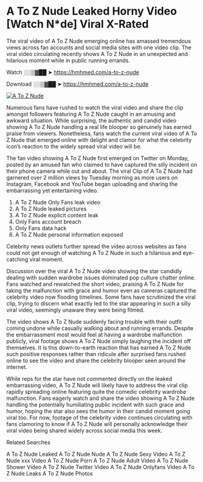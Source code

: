 ﻿# A To Z Nude Leaked Horny Video [Watch N*de] Viral X-Rated

The viral video of ﻿A To Z Nude emerging online has amassed tremendous views across fan accounts and social media sites with one video clip. The viral video circulating recently shows ﻿A To Z Nude in an unexpected and hilarious moment while in public running errands. 

Watch ░░▒▓██ ➤ https://hmhmed.com/a-to-z-nude

Download ░░▒▓██ ➤ https://hmhmed.com/a-to-z-nude

[![A To Z Nude](https://i.imgur.com/dJHk4Zq.gif)](https://hmhmed.com/a-to-z-nude)

Numerous fans have rushed to watch the viral video and share the clip amongst followers featuring ﻿A To Z Nude caught in an amusing and awkward situation. While surprising, the authentic and candid video showing ﻿A To Z Nude handling a real life blooper so genuinely has earned praise from viewers. Nonetheless, fans watch the current viral video of ﻿A To Z Nude that emerged online with delight and clamor for what the celebrity icon’s reaction to the widely spread viral video will be.

The fan video showing ﻿A To Z Nude first emerged on Twitter on Monday, posted by an amused fan who claimed to have captured the silly incident on their phone camera while out and about. The viral Clip of ﻿A To Z Nude had garnered over 2 million views by Tuesday morning as more users on Instagram, Facebook and YouTube began uploading and sharing the embarrassing yet entertaining video. 

1. ﻿A To Z Nude Only Fans leak video
2. ﻿A To Z Nude leaked pictures
3. ﻿A To Z Nude explicit content leak
4. Only Fans account breach
5. Only Fans data hack
6. ﻿A To Z Nude personal information exposed

Celebrity news outlets further spread the video across websites as fans could not get enough of watching ﻿A To Z Nude in such a hilarious and eye-catching viral moment. 

Discussion over the viral ﻿A To Z Nude video showing the star candidly dealing with sudden wardrobe issues dominated pop culture chatter online. Fans watched and rewatched the short video, praising ﻿A To Z Nude for taking the malfunction with grace and humor even as cameras captured the celebrity video now flooding timelines. Some fans have scrutinized the viral clip, trying to discern what exactly led to the star appearing in such a silly viral video, seemingly unaware they were being filmed.

The video shows ﻿A To Z Nude suddenly facing trouble with their outfit coming undone while casually walking about and running errands. Despite the embarrassment most would feel at having a wardrobe malfunction publicly, viral footage shows ﻿A To Z Nude simply laughing the incident off themselves. It is this down-to-earth reaction that has earned ﻿A To Z Nude such positive responses rather than ridicule after surprised fans rushed online to see the video and share the celebrity blooper seen around the internet.  

While reps for the star have not commented directly on the leaked embarrassing video, ﻿A To Z Nude will likely have to address the viral clip rapidly spreading online featuring quite the comedic celebrity wardrobe malfunction. Fans eagerly watch and share the video showing ﻿A To Z Nude handling the potentially humiliating public incident with such grace and humor, hoping the star also sees the humor in their candid moment going viral too. For now, footage of the celebrity video continues circulating with fans clamoring to know if ﻿A To Z Nude will personally acknowledge their viral video being shared widely across social media this week.

Related Searches

﻿A To Z Nude Leaked
﻿A To Z Nude Nude
﻿A To Z Nude Sexy Video
﻿A To Z Nude xxx Video
﻿A To Z Nude Porn
﻿A To Z Nude Adult Video
﻿A To Z Nude Shower Video
﻿A To Z Nude Twitter Video
﻿A To Z Nude Onlyfans Video
﻿A To Z Nude Leaks
﻿A To Z Nude Photos